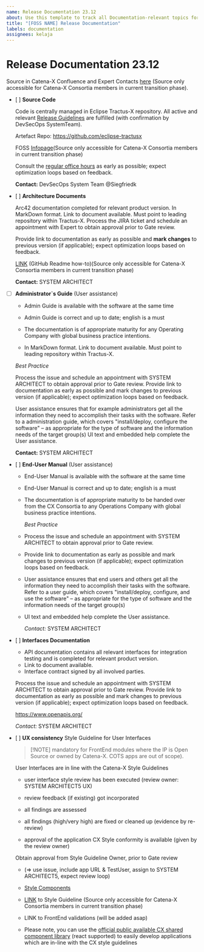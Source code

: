 ```yaml
---
name: Release Documentation 23.12
about: Use this template to track all Documentation-relevant topics for your component with regards to the upcoming Milestone.
title: "[FOSS NAME] Release Documentation"
labels: documentation
assignees: kelaja
---
```




<!-- 
Thanks for your contribution! Please fill out this template as good as possible. 
Important: Contributing Guidelines can be found here: https://eclipse-tractusx.github.io/docs/oss/how-to-contribute
Checkout the repository README for process description. 
-->

# Release Documentation 23.12
Source in Catena-X Confluence and Expert Contacts [here](https://confluence.catena-x.net/x/DOZkBQ) (Source only accessible for Catena-X Consortia members in current transition phase).


- [ ] **Source Code**

    Code is centrally managed in Eclipse Tractus-X repository.
    All active and relevant [Release Guidelines](https://eclipse-tractusx.github.io/docs/release) are fulfilled (with confirmation by DevSecOps SystemTeam).

    Artefact Repo: https://github.com/eclipse-tractusx

    FOSS [Infopage](https://confluence.catena-x.net/x/_AZHAw)(Source only accessible for Catena-X Consortia members in current transition phase)

    Consult the [regular office hours](https://catenax-ng.github.io/) as early as possible; expect optimization loops based on feedback.

    **Contact:** DevSecOps System Team @Siegfriedk
  
- [ ] **Architecture Documents**

    Arc42 documentation completed for relevant product version.
    In MarkDown format. Link to document available. Must point to leading repository within Tractus-X. Process the JIRA ticket and schedule an appointment with Expert to obtain approval prior to Gate review.

    Provide link to documentation as early as possible and **mark changes** to previous version (if applicable); expect optimization loops based on feedback.

    [LINK](https://confluence.catena-x.net/x/iVIAAQ) (GitHub Readme how-to)(Source only accessible for Catena-X Consortia members in current transition phase)

    **Contact:** SYSTEM ARCHITECT

- [ ] **Administrator`s Guide** (User assistance)

  - Admin Guide is available with the software at the same time

  - Admin Guide is correct and up to date; english is a must

  - The documentation is of appropriate maturity for any Operating Company with global business practice intentions. 

  - In MarkDown format. Link to document available. Must point to leading repository within Tractus-X.
  
  _Best Practice_

  Process the issue and schedule an appointment with SYSTEM ARCHITECT to obtain approval prior to Gate review.
  Provide link to documentation as early as possible and mark changes to previous version (if applicable); expect optimization loops based on feedback.

  User assistance ensures that for example administrators get all the information they need to accomplish their tasks with the software. Refer to a administration guide, which covers "install/deploy, configure the software" – as appropriate for the type of software and the information needs of the target group(s)
  UI text and embedded help complete the User assistance.

     **Contact:** SYSTEM ARCHITECT


- [ ] **End-User Manual** (User assistance)
  - End-User Manual is available with the software at the same time

  - End-User Manual is correct and up to date; english is a must

  - The documentation is of appropriate maturity to be handed over from the CX Consortia to any Operations Company with global business practice intentions. 

    _Best Practice_
  - Process the issue and schedule an appointment with SYSTEM ARCHITECT to obtain approval prior to Gate review.
  - Provide link to documentation as early as possible and mark changes to previous version (if applicable); expect optimization loops based on feedback.

  - User assistance ensures that end users and others get all the information they need to accomplish their tasks with the software. Refer to a user guide, which covers "install/deploy, configure, and use the software" – as appropriate for the type of software and the information needs of the target group(s)
  - UI text and embedded help complete the User assistance.

     _Contact:_ SYSTEM ARCHITECT

- [ ] **Interfaces Documentation**

  - API documentation contains all relevant interfaces for integration testing and is completed for relevant product version.
  - Link to document available.
  - Interface contract signed by all involved parties.

  Process the issue and schedule an appointment with SYSTEM ARCHITECT to obtain approval prior to Gate review.
  Provide link to documentation as early as possible and mark changes to previous version (if applicable); expect optimization loops based on feedback.

  https://www.openapis.org/

  _Contact:_ SYSTEM ARCHITECT

- [ ] **UX consistency** Style Guideline for User Interfaces

    > [!NOTE]  mandatory for FrontEnd modules where the IP is Open Source or owned by Catena-X. COTS apps are out of scope).

    User Interfaces are in line with the Catena-X Style Guidelines

  - user interface style review has been executed  (review owner: SYSTEM ARCHITECT5 UX)

  - review feedback (if existing) got incorporated

  - all findings are assessed

  - all findings (high/very high) are fixed or cleaned up (evidence by re-review)

  - approval of the application CX Style conformity is available (given by the review owner)

  Obtain approval from Style Guideline Owner, prior to Gate review
  
   - (=> use issue, include app URL & TestUser, assign to SYSTEM ARCHITECT5, expect review loop)

  - [Style Components](https://portal.dev.demo.catena-x.net/_storybook/?path=/story)
  - [LINK](https://confluence.catena-x.net/x/DVIAAQ) to Style Guideline (Source only accessible for Catena-X Consortia members in current transition phase)
  - LINK to FrontEnd validations (will be added asap)
  - Please note, you can use the [official public available CX shared component library](https://www.npmjs.com/package/cx-portal-shared-components?activeTab=readme) (react supported) to easily develop applications which are in-line with the CX style guidelines
